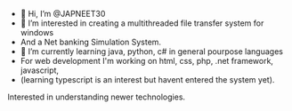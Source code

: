 - 👋 Hi, I’m @JAPNEET30
- 👀 I’m interested in creating a multithreaded file transfer system for windows
- And a Net banking Simulation System.
- 🌱 I’m currently learning java, python, c# in general pourpose languages
- For web development I'm working on html, css, php, .net framework, javascript,
- (learning typescript is an interest but havent entered the system yet).

Interested in understanding newer technologies.
